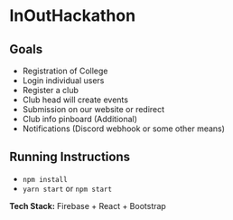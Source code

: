 # InOutHackathon
## Goals
- Registration of College
- Login individual users
- Register a club
- Club head will create events
- Submission on our website or redirect
- Club info pinboard (Additional)
-  Notifications (Discord webhook or some other means)

## Running Instructions

- `npm install`
- `yarn start` or `npm start`

**Tech Stack:** Firebase + React + Bootstrap


